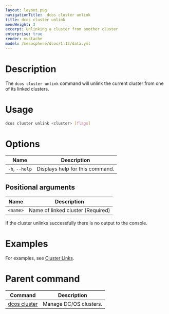 ```yaml
---
layout: layout.pug
navigationTitle:  dcos cluster unlink
title: dcos cluster unlink
menuWeight: 3
excerpt: Unlinking a cluster from another cluster
enterprise: true
render: mustache
model: /mesosphere/dcos/1.13/data.yml
---
```


# Description
The `dcos cluster unlink` command will unlink the current cluster from one of its linked clusters.

# Usage

```bash
dcos cluster unlink <cluster> [flags]
```
# Options

| Name | Description |
|---------|-------------|
| `-h`, `--help`     |  Displays help for this command. |


## Positional arguments

| Name |  Description |
|---------|-------------|
| `<name>`   | Name of linked cluster (Required) |

If the cluster unlinks successfully there is no output to the console.


# Examples
For examples, see [Cluster Links](/mesosphere/dcos/1.13/administering-clusters/multiple-clusters/cluster-links/).

# Parent command

| Command | Description |
|---------|-------------|
| [dcos cluster](/mesosphere/dcos/1.13/cli/command-reference/dcos-cluster/) | Manage DC/OS clusters. |
